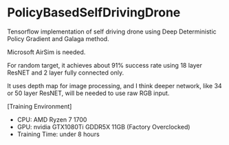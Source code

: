 # PolicyBasedSelfDrivingDrone

Tensorflow implementation of self driving drone using Deep Deterministic Policy Gradient and Galaga method.

Microsoft AirSim is needed.

For random target, it achieves about 91% success rate using 18 layer ResNET and 2 layer fully connected only.

It uses depth map for image processing, and I think deeper network, like 34 or 50 layer ResNET, will be needed to use raw RGB input.

[Training Environment]
- CPU: AMD Ryzen 7 1700
- GPU: nvidia GTX1080Ti GDDR5X 11GB (Factory Overclocked)
- Training Time: under 8 hours
